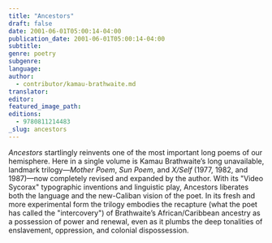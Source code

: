 ```yaml
---
title: "Ancestors"
draft: false
date: 2001-06-01T05:00:14-04:00
publication_date: 2001-06-01T05:00:14-04:00
subtitle:
genre: poetry
subgenre:
language:
author:
  - contributor/kamau-brathwaite.md
translator:
editor:
featured_image_path:
editions:
  - 9780811214483
_slug: ancestors
---
```


_Ancestors_ startlingly reinvents one of the most important long poems of our hemisphere. Here in a single volume is Kamau Brathwaite’s long unavailable, landmark trilogy––_Mother Poem_, _Sun Poem_, and _X/Self_ (1977, 1982, and 1987)––now completely revised and expanded by the author. With its "Video Sycorax" typographic inventions and linguistic play, Ancestors liberates both the language and the new-Caliban vision of the poet. In its fresh and more experimental form the trilogy embodies the recapture (what the poet has called the "intercovery") of Brathwaite’s African/Caribbean ancestry as a possession of power and renewal, even as it plumbs the deep tonalities of enslavement, oppression, and colonial dispossession.

